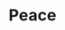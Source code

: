 ---
pid: CH614
title: Peace
location_transcription: Leave it (all the monument lab ones)
zipcode: NJ08109
outside_phl: Merchantville NJ
neighborhood: 
age: '28'
age_range: 20-29
instagram: 
image_file_name: CH_614.jpg
proposal_transcription: Keep it the same. Just let people pose the way they want.
topic: Unknown
topic_summary: '0'
type: Other No Form
keywords_other: 
credit: Anjelica
image_labels: 
twitter: 
facebook: 
permalink: "/monuments/ch614/"
layout: item-page
---